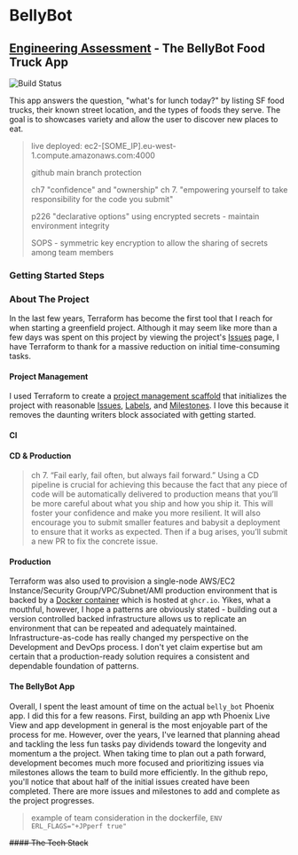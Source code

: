 # BellyBot
## [Engineering Assessment](https://github.com/peck/engineering-assessment) - The BellyBot Food Truck App

![Build Status](https://github.com/marka2g/belly_bot/actions/workflows/ci_cd.yaml/badge.svg)

This app answers the question, "what's for lunch today?" by listing SF food trucks, their known street location, and the types of foods they serve. The goal is to showcases variety and allow the user to discover new places to eat.

>
> live deployed: ec2-[SOME_IP].eu-west-1.compute.amazonaws.com:4000
>
> github main branch protection
>
>
>ch7 "confidence" and "ownership" ch 7. "empowering yourself to take responsibility for the code you submit"
>
> p226 "declarative options" using encrypted secrets - maintain environment integrity
>
> SOPS - symmetric key encryption to allow the sharing of secrets among team members

### Getting Started Steps

### About The Project
In the last few years, Terraform has become the first tool that I reach for when starting a greenfield project. Although it may seem like more than a few days was spent on this project by viewing the project's [Issues](https://github.com/marka2g/belly_bot/issues) page, I have Terraform to thank for a massive reduction on initial time-consuming tasks.

#### Project Management
I used Terraform to create a [project management scaffold](https://github.com/marka2g/belly_bot/tree/main/modules/integrations/github/project_management) that initializes the project with reasonable [Issues](https://github.com/marka2g/belly_bot/issues), [Labels](https://github.com/marka2g/belly_bot/labels), and [Milestones](https://github.com/marka2g/belly_bot/milestones). I love this because it removes the daunting writers block associated with getting started.

#### CI

#### CD & Production

> ch 7. “Fail early, fail often, but always fail forward.” Using a CD pipeline is crucial for achieving this because the fact that any piece of code will be automatically delivered to production means that you’ll be more careful about what you ship and how you ship it. This will foster your confidence and make you more resilient. It will also encourage you to submit smaller features and babysit a deployment to ensure that it works as expected. Then if a bug arises, you’ll submit a new PR to fix the concrete issue.


#### Production
Terraform was also used to provision a single-node AWS/EC2 Instance/Security Group/VPC/Subnet/AMI production environment that is backed by a [Docker container](https://github.com/users/marka2g/packages/container/package/belly_bot) which is hosted at `ghcr.io`. Yikes, what a mouthful, however, I hope a patterns are obviously stated - building out a version controlled backed infrastructure allows us to replicate an environment that can be repeated and adequately maintained. Infrastructure-as-code has really changed my perspective on the Development and DevOps process. I don't yet claim expertise but am certain that a production-ready solution requires a consistent and dependable foundation of patterns.

#### The BellyBot App
Overall, I spent the least amount of time on the actual `belly_bot` Phoenix app. I did this for a few reasons. First, building an app wth Phoenix Live View and app development in general is the most enjoyable part of the process for me. However, over the years, I've learned that planning ahead and tackling the less fun tasks pay dividends toward the longevity and momentum a the project. When taking time to plan out a path forward, development becomes much more focused and prioritizing issues via milestones allows the team to build more efficiently. In the github repo, you'll notice that about half of the initial issues created have been completed. There are more issues and milestones to add and complete as the project progresses.

> example of team consideration
> in the dockerfile, `ENV ERL_FLAGS="+JPperf true"`
> 


~~#### The Tech Stack~~
